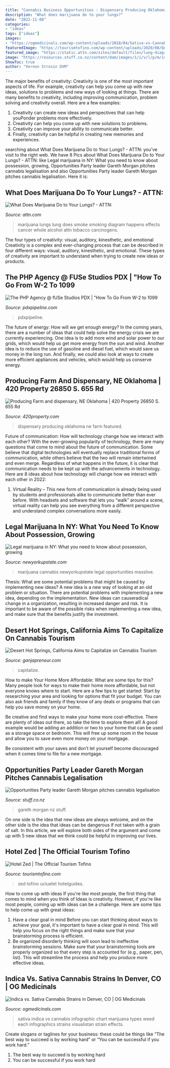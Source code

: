 ```yaml
---
title: "Cannabis Business Opportunities : Dispensary Producing Oklahoma Ne Farm Featured"
description: "What does marijuana do to your lungs?"
date: "2022-11-08"
categories:
- "ideas"
tags: ["ideas"]
images:
- "https://ogmedicinals.com/wp-content/uploads/2018/04/Sativa-vs-Cannabis-Header-1.gif"
featuredImage: "https://tourismtofino.com/wp-content/uploads/2020/08/Queen-T-Zed-768x432.jpg"
featured_image: "https://static.attn.com/sites/default/files/lung-diagram-whole-lung.jpg"
image: "https://resources.stuff.co.nz/content/dam/images/1/i/v/l/p/m/image.related.StuffLandscapeSixteenByNine.1420x800.1j8gix.png/1497098867269.jpg"
ShowToc: true
author: "Vernon Strosin DVM"
---
```



The major benefits of creativity:
Creativity is one of the most important aspects of life. For example, creativity can help you come up with new ideas, solutions to problems and new ways of looking at things. There are many benefits to creativity, including improving communication, problem solving and creativity overall. Here are a few examples:
1) Creativity can create new ideas and perspectives that can help youPonder problems more effectively.
2) Creativity can help you come up with new solutions to problems.
3) Creativity can improve your ability to communicate better.
4) Finally, creativity can be helpful in creating new memories and experiences.

	

		
searching about What Does Marijuana Do to Your Lungs? - ATTN: you've visit to the right web. We have 8 Pics about What Does Marijuana Do to Your Lungs? - ATTN: like Legal marijuana in NY: What you need to know about possession, growing, Opportunities Party leader Gareth Morgan pitches cannabis legalisation and also Opportunities Party leader Gareth Morgan pitches cannabis legalisation. Here it is:
		
    
## What Does Marijuana Do To Your Lungs? - ATTN:

<img loading=lazy src="https://static.attn.com/sites/default/files/lung-diagram-whole-lung.jpg" onerror="this.onerror=null;this.src='https://tse4.mm.bing.net/th?id=OIP.bSWwJGFzq_9rO10z4TuiLQHaD4&amp;pid=15.1';" alt="What Does Marijuana Do to Your Lungs? - ATTN:">

_Source: attn.com_

>marijuana lungs lung does smoke smoking diagram happens effects cancer whole alcohol attn tobacco carcinogens. 

	

The four types of creativity: visual, auditory, kinesthetic, and emotional
Creativity is a complex and ever-changing process that can be described in four different ways: visual, auditory, kinesthetic, and emotional. These types of creativity are important to understand when trying to create new ideas or products.

    
## The PHP Agency @ FUSe Studios PDX | &quot;How To Go From W-2 To 1099

<img loading=lazy src="https://www.pdxpipeline.com/wp-content/uploads/2016/09/Portland-FLYER-jpeg.jpg" onerror="this.onerror=null;this.src='https://tse4.mm.bing.net/th?id=OIP.F32SZf3cKjquxaM2jjX1IgHaJl&amp;pid=15.1';" alt="The PHP Agency @ fUSe Studios PDX | &quot;How To Go From W-2 to 1099">

_Source: pdxpipeline.com_

>pdxpipeline. 

	

The future of energy: How will we get enough energy?
In the coming years, there are a number of ideas that could help solve the energy crisis we are currently experiencing. One idea is to add more wind and solar power to our grids, which would help us get more energy from the sun and wind. Another idea is to reduce the use of gasoline and diesel fuel, which would save us money in the long run. And finally, we could also look at ways to create more efficient appliances and vehicles, which would help us conserve energy.

    
## Producing Farm And Dispensary, NE Oklahoma | 420 Property 26850 S. 655 Rd

<img loading=lazy src="https://www.420property.com/420-content/uploads/2020/11/flower-room-b-848x566.jpg" onerror="this.onerror=null;this.src='https://tse4.mm.bing.net/th?id=OIP.CadiN9YvQ1VuuAElLbMQ9wHaE8&amp;pid=15.1';" alt="Producing Farm and dispensary, NE Oklahoma | 420 Property 26850 S. 655 Rd">

_Source: 420property.com_

>dispensary producing oklahoma ne farm featured. 

	

Future of communication: How will technology change how we interact with each other?
With the ever-growing popularity of technology, there are many questions that come to mind about the future of communication. Some believe that digital technologies will eventually replace traditional forms of communication, while others believe that the two will remain intertwined and even merge. Regardless of what happens in the future, it is clear that communication needs to be kept up with the advancements in technology. Here are 8 ideas about how technology will change how we interact with each other in 2022: 
1. Virtual Reality – This new form of communication is already being used by students and professionals alike to communicate better than ever before. With headsets and software that lets you “walk” around a scene, virtual reality can help you see everything from a different perspective and understand complex conversations more easily. 


    
## Legal Marijuana In NY: What You Need To Know About Possession, Growing

<img loading=lazy src="https://www.newyorkupstate.com/resizer/JOGSb7P27ftmxvWIEq1uu7Cxar8=/1280x0/smart/cloudfront-us-east-1.images.arcpublishing.com/advancelocal/G3U7GSOWHFE3FLB2X2OCSOU23M.JPG" onerror="this.onerror=null;this.src='https://tse4.mm.bing.net/th?id=OIP.7fIZCfNmQE0e_gDJEJsb6AHaFj&amp;pid=15.1';" alt="Legal marijuana in NY: What you need to know about possession, growing">

_Source: newyorkupstate.com_

>marijuana cannabis newyorkupstate legal opportunities masslive. 

	

Thesis: What are some potential problems that might be caused by implementing new ideas?
A new idea is a new way of looking at an old problem or situation. There are potential problems with implementing a new idea, depending on the implementation. New ideas can causeradical change in a organization, resulting in increased danger and risk. It is important to be aware of the possible risks when implementing a new idea, and make sure that the benefits justify the investment.

    
## Desert Hot Springs, California Aims To Capitalize On Cannabis Tourism

<img loading=lazy src="https://fh1w93s8iw-flywheel.netdna-ssl.com/wp-content/uploads/2016/12/deserthotsprings.jpg" onerror="this.onerror=null;this.src='https://tse2.mm.bing.net/th?id=OIP.6XmL0YcarVZrQR1Og0PyeAHaDd&amp;pid=15.1';" alt="Desert Hot Springs, California Aims to Capitalize on Cannabis Tourism">

_Source: ganjapreneur.com_

>capitalize. 

	

How to make Your Home More Affordable: What are some tips for this?
Many people look for ways to make their home more affordable, but not everyone knows where to start. Here are a few tips to get started:
Start by researching your area and looking for options that fit your budget. You can also ask friends and family if they know of any deals or programs that can help you save money on your home.

Be creative and find ways to make your home more cost-effective. There are plenty of ideas out there, so take the time to explore them all! A good example would be adding an addition or two to your home that can be used as a storage space or bedroom. This will free up some room in the house and allow you to save even more money on your mortgage.

Be consistent with your saves and don’t let yourself become discouraged when it comes time to file for a new mortgage.

    
## Opportunities Party Leader Gareth Morgan Pitches Cannabis Legalisation

<img loading=lazy src="https://resources.stuff.co.nz/content/dam/images/1/i/v/l/p/m/image.related.StuffLandscapeSixteenByNine.1420x800.1j8gix.png/1497098867269.jpg" onerror="this.onerror=null;this.src='https://tse3.mm.bing.net/th?id=OIP.dfM8DXn8dGeq2ToGoOOVqQHaEL&amp;pid=15.1';" alt="Opportunities Party leader Gareth Morgan pitches cannabis legalisation">

_Source: stuff.co.nz_

>gareth morgan nz stuff. 

	

On one side is the idea that new ideas are always welcome, and on the other side is the idea that ideas can be dangerous if not taken with a grain of salt. In this article, we will explore both sides of the argument and come up with 5 new ideas that we think could be helpful in improving our lives.

    
## Hotel Zed | The Official Tourism Tofino

<img loading=lazy src="https://tourismtofino.com/wp-content/uploads/2020/08/Queen-T-Zed-768x432.jpg" onerror="this.onerror=null;this.src='https://tse1.mm.bing.net/th?id=OIP.kMeuSPFahZQOyqRB49VyPwHaEK&amp;pid=15.1';" alt="Hotel Zed | The Official Tourism Tofino">

_Source: tourismtofino.com_

>zed tofino ucluelet hotelguides. 

	

How to come up with ideas
If you're like most people, the first thing that comes to mind when you think of Ideas is creativity. However, if you're like most people, coming up with ideas can be a challenge. 
Here are some tips to help come up with great ideas: 
1. Have a clear goal in mind 
Before you can start thinking about ways to achieve your goal, it's important to have a clear goal in mind. This will help you focus on the right things and make sure that your brainstorming process is efficient. 
2. Be organized 
 disorderly thinking will soon lead to ineffective brainstorming sessions. Make sure that your brainstorming tools are properly organized so that every step is accounted for (e.g., paper, pen, list). This will streamline the process and help you produce more effective ideas. 

    
## Indica Vs. Sativa Cannabis Strains In Denver, CO | OG Medicinals

<img loading=lazy src="https://ogmedicinals.com/wp-content/uploads/2018/04/Sativa-vs-Cannabis-Header-1.gif" onerror="this.onerror=null;this.src='https://tse4.mm.bing.net/th?id=OIP.M6YRxmjTYvUE7i4pZIXkYQHaET&amp;pid=15.1';" alt="Indica vs. Sativa Cannabis Strains in Denver, CO | OG Medicinals">

_Source: ogmedicinals.com_

>sativa indica vs cannabis infographic chart marijuana types weed each infographics strains visualistan strain effects. 

	

Create slogans or taglines for your business: these could be things like “The best way to succeed is by working hard” or “You can be successful if you work hard.”
1. The best way to succeed is by working hard 
2. You can be successful if you work hard 


